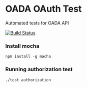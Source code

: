 # OADA OAuth Test
Automated tests for OADA API 

[![Build Status](https://travis-ci.org/OADA/oada-ref-auth-js.svg?branch=master)](https://travis-ci.org/OADA/oada-ref-auth-js)

### Install mocha
    npm install -g mocha
### Running authorization test
    ./test authorization

